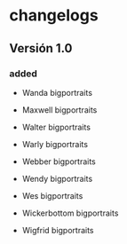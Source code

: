 # changelogs

## Versión 1.0

### added

- Wanda bigportraits

- Maxwell bigportraits

- Walter bigportraits

- Warly bigportraits

- Webber bigportraits

- Wendy bigportraits

- Wes bigportraits

- Wickerbottom bigportraits

- Wigfrid bigportraits
